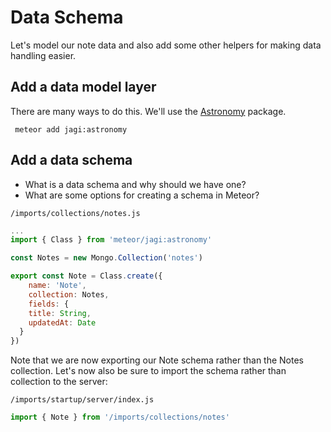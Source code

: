 # Data Schema

Let's model our note data and also add some other helpers for making data handling easier.

## Add a data model layer

There are many ways to do this.  We'll use the [Astronomy](https://github.com/jagi/meteor-astronomy/) package.

```  meteor add jagi:astronomy ```

## Add a data schema

- What is a data schema and why should we have one?
- What are some options for creating a schema in Meteor?

``` /imports/collections/notes.js ```

```js
...
import { Class } from 'meteor/jagi:astronomy'

const Notes = new Mongo.Collection('notes')

export const Note = Class.create({
	name: 'Note',
	collection: Notes,
	fields: {
    title: String,
    updatedAt: Date 
  }
})
```

Note that we are now exporting our Note schema rather than the Notes collection.  Let's now also be sure to import the schema rather than collection to the server:

``` /imports/startup/server/index.js ```

```js 
import { Note } from '/imports/collections/notes'
```




